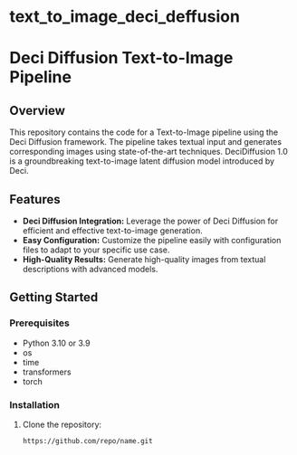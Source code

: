 # text_to_image_deci_deffusion

# Deci Diffusion Text-to-Image Pipeline

## Overview

This repository contains the code for a Text-to-Image pipeline using the Deci Diffusion framework. The pipeline takes textual input and generates corresponding images using state-of-the-art techniques.
DeciDiffusion 1.0 is a groundbreaking text-to-image latent diffusion model introduced by Deci.

## Features

- **Deci Diffusion Integration:** Leverage the power of Deci Diffusion for efficient and effective text-to-image generation.
- **Easy Configuration:** Customize the pipeline easily with configuration files to adapt to your specific use case.
- **High-Quality Results:** Generate high-quality images from textual descriptions with advanced models.

## Getting Started

### Prerequisites

- Python 3.10 or 3.9
- os
- time
- transformers
- torch

### Installation

1. Clone the repository:

   ```bash
   https://github.com/repo/name.git
